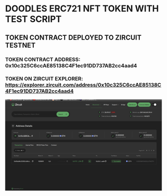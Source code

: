 # DOODLES ERC721 NFT TOKEN WITH TEST SCRIPT

## TOKEN CONTRACT DEPLOYED TO ZIRCUIT TESTNET

### TOKEN CONTRACT ADDRESS: 0x10c325C6ccAE85138C4F1ec91DD737AB2cc4aad4

### TOKEN ON ZIRCUIT EXPLORER: https://explorer.zircuit.com/address/0x10c325C6ccAE85138C4F1ec91DD737AB2cc4aad4

![Screenshot of token deployed on zircuit testnet](image.png)
